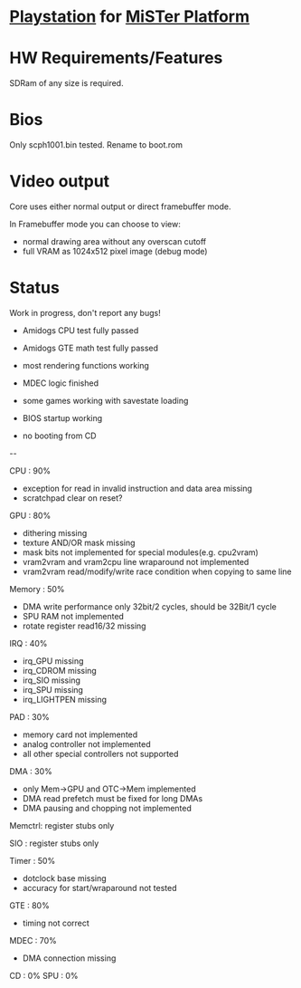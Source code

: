 # [Playstation](https://en.wikipedia.org/wiki/PlayStation_(console)) for [MiSTer Platform](https://github.com/MiSTer-devel/Main_MiSTer/wiki)


# HW Requirements/Features
SDRam of any size is required.

# Bios
Only scph1001.bin tested.
Rename to boot.rom

# Video output
Core uses either normal output or direct framebuffer mode.

In Framebuffer mode you can choose to view:
- normal drawing area without any overscan cutoff
- full VRAM as 1024x512 pixel image (debug mode)

# Status

Work in progress, don't report any bugs!

- Amidogs CPU test fully passed
- Amidogs GTE math test fully passed
- most rendering functions working
- MDEC logic finished

- some games working with savestate loading
- BIOS startup working
- no booting from CD

--

CPU    : 90%
- exception for read in invalid instruction and data area missing
- scratchpad clear on reset?

GPU    : 80%
- dithering missing
- texture AND/OR mask missing
- mask bits not implemented for special modules(e.g. cpu2vram)
- vram2vram and vram2cpu line wraparound not implemented
- vram2vram read/modify/write race condition when copying to same line

Memory : 50%
- DMA write performance only 32bit/2 cycles, should be 32Bit/1 cycle
- SPU RAM not implemented
- rotate register read16/32 missing

IRQ    : 40%
- irq_GPU missing    
- irq_CDROM missing 
- irq_SIO missing     
- irq_SPU missing    
- irq_LIGHTPEN missing

PAD    : 30%
- memory card not implemented
- analog controller not implemented
- all other special controllers not supported

DMA    : 30%
- only Mem->GPU and OTC->Mem implemented
- DMA read prefetch must be fixed for long DMAs
- DMA pausing and chopping not implemented 

Memctrl: register stubs only

SIO    : register stubs only

Timer  : 50%
- dotclock base missing
- accuracy for start/wraparound not tested

GTE    : 80%
- timing not correct

MDEC   : 70%
- DMA connection missing
 
CD     : 0%
SPU    : 0%
